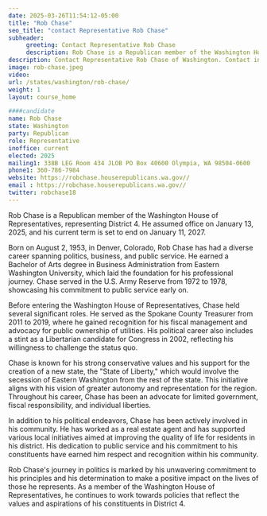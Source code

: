 ```yaml
---
date: 2025-03-26T11:54:12-05:00
title: "Rob Chase"
seo_title: "contact Representative Rob Chase"
subheader:
     greeting: Contact Representative Rob Chase
     description: Rob Chase is a Republican member of the Washington House of Representatives, representing District 4. He assumed office on January 13, 2025, and his current term is set to end on January 11, 2027.
description: Contact Representative Rob Chase of Washington. Contact information for Rob Chase includes email address, phone number, and mailing address.
image: rob-chase.jpeg
video:
url: /states/washington/rob-chase/
weight: 1
layout: course_home

####candidate
name: Rob Chase
state: Washington
party: Republican
role: Representative
inoffice: current
elected: 2025
mailing1: 338B LEG Room 434 JLOB PO Box 40600 Olympia, WA 98504-0600
phone1: 360-786-7984
website: https://robchase.houserepublicans.wa.gov//
email : https://robchase.houserepublicans.wa.gov//
twitter: robchase18
---
```

Rob Chase is a Republican member of the Washington House of Representatives, representing District 4. He assumed office on January 13, 2025, and his current term is set to end on January 11, 2027.

Born on August 2, 1953, in Denver, Colorado, Rob Chase has had a diverse career spanning politics, business, and public service. He earned a Bachelor of Arts degree in Business Administration from Eastern Washington University, which laid the foundation for his professional journey. Chase served in the U.S. Army Reserve from 1972 to 1978, showcasing his commitment to public service early on.

Before entering the Washington House of Representatives, Chase held several significant roles. He served as the Spokane County Treasurer from 2011 to 2019, where he gained recognition for his fiscal management and advocacy for public ownership of utilities. His political career also includes a stint as a Libertarian candidate for Congress in 2002, reflecting his willingness to challenge the status quo.

Chase is known for his strong conservative values and his support for the creation of a new state, the "State of Liberty," which would involve the secession of Eastern Washington from the rest of the state. This initiative aligns with his vision of greater autonomy and representation for the region. Throughout his career, Chase has been an advocate for limited government, fiscal responsibility, and individual liberties.

In addition to his political endeavors, Chase has been actively involved in his community. He has worked as a real estate agent and has supported various local initiatives aimed at improving the quality of life for residents in his district. His dedication to public service and his commitment to his constituents have earned him respect and recognition within his community.

Rob Chase's journey in politics is marked by his unwavering commitment to his principles and his determination to make a positive impact on the lives of those he represents. As a member of the Washington House of Representatives, he continues to work towards policies that reflect the values and aspirations of his constituents in District 4.
